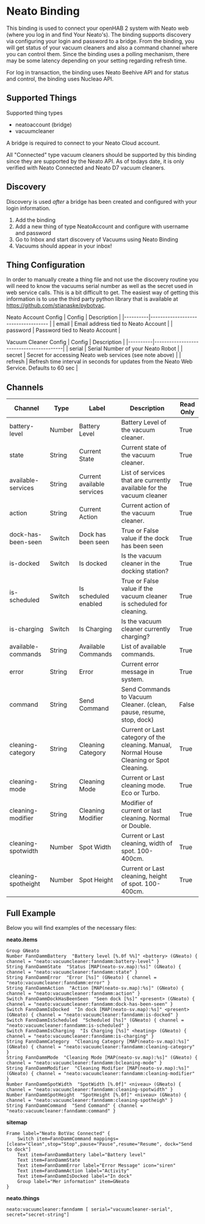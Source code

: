 # Neato Binding

This binding is used to connect your openHAB 2 system with Neato web (where you log in and find Your Neato's). The binding supports discovery via configuring your login and password to a bridge. From the binding, you will get status of your vacuum cleaners and also a command channel where you can control them. Since the binding uses a polling mechanism, there may be some latency depending on your setting regarding refresh time. 

For log in transaction, the binding uses Neato Beehive API and for status and control, the binding uses Nucleao API. 

## Supported Things

Supported thing types
* neatoaccount (bridge)
* vacuumcleaner

A bridge is required to connect to your Neato Cloud account.  

All "Connected" type vacuum cleaners should be supported by this binding since they are supported by the Neato API.  As of todays date, it is only verified with Neato Connected and Neato D7 vacuum cleaners.

## Discovery

Discovery is used _after_ a bridge has been created and configured with your login information.

1. Add the binding
2. Add a new thing of type NeatoAccount and configure with username and password
3. Go to Inbox and start discovery of Vacuums using Neato Binding
4. Vacuums should appear in your inbox!

## Thing Configuration

In order to manually create a thing file and not use the discovery routine you will need to know the vacuums serial number as well as the secret used in web service calls. This is a bit difficult to get. The easiest way of getting this information is to use the third party python library that is available at https://github.com/stianaske/pybotvac.

Neato Account Config
| Config   | Description                         |
|----------|------------------------------------ |
| email    | Email address tied to Neato Account |
| password | Password tied to Neato Account      |

Vacuum Cleaner Config
| Config   | Description                             |
|----------|-----------------------------------------|
| serial   | Serial Number of your Neato Robot       |
| secret   | Secret for accessing Neato web services (see note above) |
| refresh  | Refresh time interval in seconds for updates from the Neato Web Service.  Defaults to 60 sec |

## Channels

| Channel             | Type   | Label                      | Description                                                                               | Read Only |
|---------------------|--------|----------------------------|-------------------------------------------------------------------------------------------|-----------|
| battery-level| Number | Battery Level              | Battery Level of the vacuum cleaner.                                                      | True      |
| state               | String | Current State              | Current state of the vacuum cleaner.                                                      | True      |
| available-services  | String | Current available services | List of services that are currently available for the vacuum cleaner                      | True      |
| action              | String | Current Action             | Current action of the vacuum cleaner.                                                     | True      |
| dock-has-been-seen  | Switch | Dock has been seen         | True or False value if the dock has been seen                                             | True      |
| is-docked           | Switch | Is docked                  | Is the vacuum cleaner in the docking station?                                             | True      |
| is-scheduled        | Switch | Is scheduled enabled       | True or False value if the vacuum cleaner is scheduled for cleaning.                      | True      |
| is-charging         | Switch | Is Charging                | Is the vacuum cleaner currently charging?                                                 | True      |
| available-commands  | String | Available Commands         | List of available commands.                                                               | True      |
| error               | String | Error                      | Current error message in system.                                                          | True      |
| command             | String | Send Command               | Send Commands to Vacuum Cleaner. (clean, pause, resume, stop, dock)                       | False     |
| cleaning-category   | String | Cleaning Category          | Current or Last category of the cleaning. Manual, Normal House Cleaning or Spot Cleaning. | True      |
| cleaning-mode       | String | Cleaning Mode              | Current or Last cleaning mode. Eco or Turbo.                                              | True      |
| cleaning-modifier   | String | Cleaning Modifier          | Modifier of current or last cleaning. Normal or Double.                                   | True      |
| cleaning-spotwidth  | Number | Spot Width                 | Current or Last cleaning, width of spot. 100-400cm.                                       | True      |
| cleaning-spotheight | Number | Spot Height                | Current or Last cleaning, height of spot. 100-400cm.                                      | True      |

## Full Example

Below you will find examples of the necessary files:

**neato.items**

    Group GNeato
    Number FannDammBattery  "Battery level [%.0f %%]" <battery> (GNeato) { channel = "neato:vacuumcleaner:fanndamm:battery-level" }
    String FannDammState  "Status [MAP(neato-sv.map):%s]" (GNeato) { channel = "neato:vacuumcleaner:fanndamm:state" }
    String FannDammError  "Error [%s]" (GNeato) { channel = "neato:vacuumcleaner:fanndamm:error" }
    String FannDammAction  "Action [MAP(neato-sv.map):%s]" (GNeato) { channel = "neato:vacuumcleaner:fanndamm:action" }
    Switch FannDammDockHasBeenSeen  "Seen dock [%s]" <present> (GNeato) { channel = "neato:vacuumcleaner:fanndamm:dock-has-been-seen" }
    Switch FannDammIsDocked  "In dock [MAP(neato-sv.map):%s]" <present> (GNeato) { channel = "neato:vacuumcleaner:fanndamm:is-docked" }
    Switch FannDammIsScheduled  "Scheduled [%s]" (GNeato) { channel = "neato:vacuumcleaner:fanndamm:is-scheduled" }
    Switch FannDammIsCharging  "Is Charging [%s]" <heating> (GNeato) { channel = "neato:vacuumcleaner:fanndamm:is-charging" }
    String FannDammCategory  "Cleaning Category [MAP(neato-sv.map):%s]" (GNeato) { channel = "neato:vacuumcleaner:fanndamm:cleaning-category" } 
    String FannDammMode  "Cleaning Mode [MAP(neato-sv.map):%s]" (GNeato) { channel = "neato:vacuumcleaner:fanndamm:bcleaning-mode" }
    String FannDammModifier  "Cleaning Modifier [MAP(neato-sv.map):%s]" (GNeato) { channel = "neato:vacuumcleaner:fanndamm:cleaning-modifier" }
    Number FannDammSpotWidth  "SpotWidth [%.0f]" <niveau> (GNeato) { channel = "neato:vacuumcleaner:fanndamm:cleaning-spotwidth" }
    Number FannDammSpotHeight  "SpotHeight [%.0f]" <niveau> (GNeato) { channel = "neato:vacuumcleaner:fanndamm:cleaning-spotheigh" }
    String FannDammCommand  "Send Command" { channel = "neato:vacuumcleaner:fanndamm:command" }

**sitemap**

    Frame label="Neato BotVac Connected" {
	    Switch item=FannDammCommand mappings=[clean="Clean",stop="Stop",pause="Pause",resume="Resume", dock="Send to dock"]
	    Text item=FannDammBattery label="Battery level"
	    Text item=FannDammState
	    Text item=FannDammError label="Error Message" icon="siren"
	    Text item=FannDammAction label="Activity"
	    Text item=FannDammIsDocked label="In dock"
	    Group label="Mer information" item=GNeato
    }

**neato.things**

    neato:vacuumcleaner:fanndamm [ serial="vacuumcleaner-serial", secret="secret-string"]
